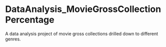 # DataAnalysis_MovieGrossCollectionPercentage
A data analysis project of movie gross collections drilled down to different genres. 
